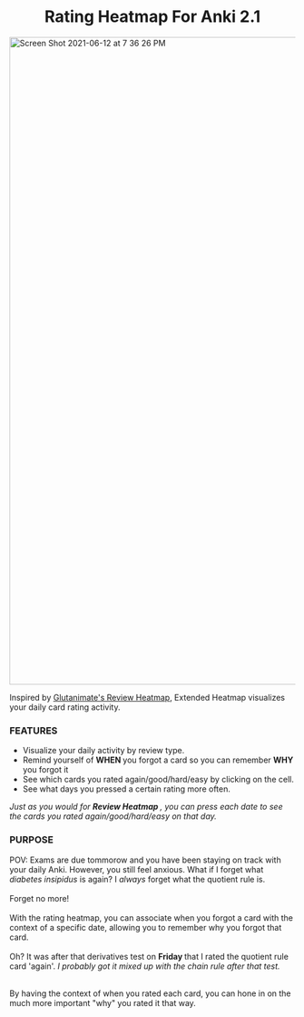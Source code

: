 <h1 align = "center"> Rating Heatmap For Anki 2.1 </h1>

<img width="1140" alt="Screen Shot 2021-06-12 at 7 36 26 PM" src="https://user-images.githubusercontent.com/46613983/121792691-853fc480-cbb5-11eb-96d2-9374affd124c.png">

Inspired by <a href = "https://github.com/glutanimate/review-heatmap" target="_blank"> Glutanimate's Review Heatmap</a>, Extended Heatmap visualizes your daily card rating activity.

<h3> FEATURES </h3>

<ul> 
        <li> Visualize your daily activity by review type. </li>
        <li> Remind yourself of <strong> WHEN </strong> you forgot a card so you can remember <strong> WHY </strong> you forgot it </li>
        <li> See which cards you rated again/good/hard/easy by clicking on the cell. </li> 
        <li> See what days you pressed a certain rating more often. </li>
            
</ul>

<i> Just as you would for <strong> Review Heatmap </strong>, you can press each date to see the cards you rated again/good/hard/easy on that day. </i>

<h3> PURPOSE </h3>
POV: Exams are due tommorow and you have been staying on track with your daily Anki. However, you still feel anxious. What if I forget what <i> diabetes insipidus </i> is again? I <i> always </i> forget what the quotient rule is. 
<br> <br> 
Forget no more!
<br> <br>
With the rating heatmap, you can associate when you forgot a card with the context of a specific date, allowing you to remember why you forgot that card. 

<br> 
<br> 
Oh? It was after that derivatives test on <strong> Friday </strong> that I rated the quotient rule card 'again'. <i> I probably got it mixed up with the chain rule after that test. </i>

<br> 
<br> 

By having the context of when you rated each card, you can hone in on the much more important "why" you rated it that way. 



